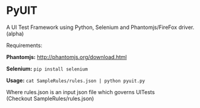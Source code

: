 PyUIT
=====

A UI Test Framework using Python, Selenium and Phantomjs/FireFox driver.(alpha)

Requirements:

<b>Phantomjs:</b> http://phantomjs.org/download.html

<b>Selenium:</b> ```pip install selenium```

<b>Usage:</b> ```cat SampleRules/rules.json | python pyuit.py```

Where rules.json is an input json file which governs UITests<br>
(Checkout SampleRules/rules.json)